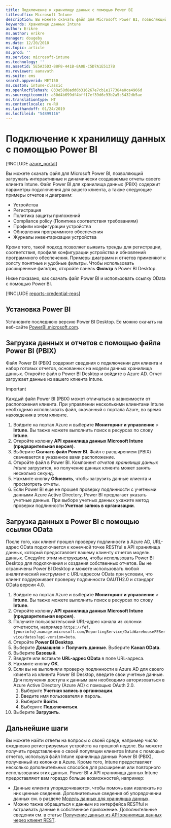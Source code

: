 ```yaml
---
title: Подключение к хранилищу данных с помощью Power BI
titlesuffix: Microsoft Intune
description: Вы можете скачать файл для Microsoft Power BI, позволяющий загружать интерактивные и динамически создаваемые отчеты своего клиента Microsoft Intune.
keywords: Хранилище данных Intune
author: Erikre
ms.author: erikre
manager: dougeby
ms.date: 12/20/2018
ms.topic: article
ms.prod: ''
ms.service: microsoft-intune
ms.technology: ''
ms.assetid: 5E5A35D3-88F8-441B-8A0B-C5D7A1E5137B
ms.reviewer: aanavath
ms.suite: ems
search.appverid: MET150
ms.custom: intune-classic
ms.openlocfilehash: 833e58d8add6b316267e7cb1e177384a0ca4966d
ms.sourcegitcommit: a30d4b699df4bff17ef39d6c93b2a5c5432db5ae
ms.translationtype: HT
ms.contentlocale: ru-RU
ms.lasthandoff: 01/24/2019
ms.locfileid: "54899116"
---
```

# <a name="connect-to-the-data-warehouse-with-power-bi"></a>Подключение к хранилищу данных с помощью Power BI

[!INCLUDE [azure_portal](./includes/azure_portal.md)]

Вы можете скачать файл для Microsoft Power BI, позволяющий загружать интерактивные и динамически создаваемые отчеты своего клиента Intune. Файл Power BI для хранилища данных (PBIX) содержит параметры подключения для вашего клиента, а также следующие примеры отчетов и диаграмм:  

  -  Устройства
  -  Регистрация
  -  Политика защиты приложений
  -  Compliance policy (Политика соответствия требованиям)
  -  Профили конфигурации устройства
  -  Обновления программного обеспечения
  -  Журналы инвентаризации устройства

Кроме того, такой подход позволяет выявить тренды для регистрации, соответствия, профиля конфигурации устройства и обновлений программного обеспечения. Примеры диаграмм и отчетов применяют к холсту понятные и удобные фильтры. Чтобы использовать расширенные фильтры, откройте панель **Фильтр** в Power BI Desktop.

Ниже показано, как скачать файл Power BI и использовать ссылку OData с помощью Power BI.

[!INCLUDE [reports-credential-reqs](./includes/reports-credential-reqs.md)]

## <a name="install-power-bi"></a>Установка Power BI

Установите последнюю версию Power BI Desktop. Ее можно скачать на веб-сайте [PowerBI.microsoft.com](https://powerbi.microsoft.com/desktop).

## <a name="load-the-data-and-reports-using-the-power-bi-file-pbix"></a>Загрузка данных и отчетов с помощью файла Power BI (PBIX)

Файл Power BI (PBIX) содержит сведения о подключении для клиента и набор готовых отчетов, основанных на модели данных хранилища данных. Откройте файл в Power BI Desktop и войдите в Azure AD. Отчет загружает данные из вашего клиента Intune.

> [!Important]  
> Каждый файл Power BI (PBIX) может отличаться в зависимости от расположения клиента. При управлении несколькими клиентами Intune необходимо использовать файл, скачанный с портала Azure, во время нахождения в этом клиенте.  

1.  Войдите на портал Azure и выберите **Мониторинг и управление** > **Intune**. Вы также можете выполнить поиск в ресурсах по слову **Intune**.  
2.  Откройте колонку **API хранилища данных Microsoft Intune (предварительная версия)**.
3.  Выберите **Скачать файл Power BI**. Файл с расширением (PBIX) скачивается в указанное вами расположение.
4.  Откройте файл в Power BI. Компонент *отчетов хранилища данных Intune* загрузится, но получение данных клиента может занять несколько секунд.
5.  Нажмите кнопку **Обновить**, чтобы загрузить данные клиента и просмотреть отчеты.
6.  Если Power BI еще не прошел проверку подлинности с учетными данными Azure Active Directory, Power BI предлагает указать учетные данные. При выборе учетных данных укажите метод проверки подлинности **Учетная запись в организации**.

## <a name="load-the-data-in-power-bi-using-the-odata-link"></a>Загрузка данных в Power BI с помощью ссылки OData

После того, как клиент прошел проверку подлинности в Azure AD, URL-адрес OData подключается к конечной точке RESTful в API хранилища данных, который предоставляет вашему клиенту отчетов модель данных. Следуйте этим инструкциям, чтобы использовать Power BI Desktop для подключения и создания собственных отчетов. Вы не ограничены Power BI Desktop и можете использовать любой аналитический инструмент с URL-адресом OData при условии, что клиент поддерживает проверку подлинности OAUTH2.0 и стандарт OData версии 4.0.

1.  Войдите на портал Azure и выберите **Мониторинг и управление** > **Intune**. Вы также можете выполнить поиск в ресурсах по слову **Intune**.  
2.  Откройте колонку **API хранилища данных Microsoft Intune (предварительная версия)**.
3. Получите пользовательский URL-адрес канала из колонки отчетности, например `https://fef.{yourinfo}.manage.microsoft.com/ReportingService/DataWarehouseFEService/dates?api-version=beta`.
4. Откройте **Power BI Desktop**.
5. Выберите **Домашняя** > **Получить данные**. Выберите **Канал OData**.
6. Выберите **Базовый**.
7. Введите или вставьте **URL-адрес OData** в поле URL-адреса.
8. Нажмите кнопку **ОК**.
9. Если вы не выполняли проверку подлинности в Azure AD для своего клиента из клиента Power BI Desktop, введите свои учетные данные. Для получения доступа к данным вам необходимо авторизоваться в Azure Active Directory (Azure AD) с помощью OAuth 2.0.  
    1.  Выберите **Учетная запись в организации**.  
    2.  Введите имя пользователя и пароль.  
    3.  Выберите **Войти**.  
    4.  Выберите **Подключиться**.  
10. Выберите **Загрузить**.

## <a name="next-steps"></a>Дальнейшие шаги

Вы можете найти ответы на вопросы о своей среде, например число ежедневно регистрируемых устройств на прошлой неделе. Вы можете получить представление о своей популяции клиентов Intune с помощью отчетов, используя файл Intune хранилища данных Power BI (PBIX), полученный из колонки в Azure. Кроме того, Intune предоставляет несколько дополнительных способов для расширения или повторного использования этих данных. Power BI и API хранилища данных Intune предоставляют вам гораздо больше возможностей, например:

<!-- -  You can use Power BI Desktop to create additional report types with your data. For example, you could create a custom chart representing the ratio of device manufactures in your enterprise. For more information about creating custom reports with Power BI and the Intune Data Warehouse, see `BLOG POST ON POWER BI`. -->
 -  Данные клиента упорядочиваются, чтобы помочь вам извлекать из них ценные сведения. Дополнительные сведения об упорядочении данных см. в разделе [Модель данных для хранилища данных](reports-ref-data-model.md).
 -  Можно также обращаться к данным из интерфейса RESTful и встраивать данные в собственное приложение. Дополнительные сведения см. в статье [Получение данных из API хранилища данных через клиент REST](reports-proc-data-rest.md).
